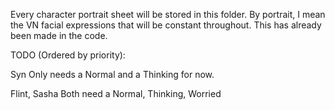 Every character portrait sheet will be stored in this folder. By portrait, I mean the VN facial expressions that will be constant throughout. This has already been made in the code.

TODO (Ordered by priority):

Syn
Only needs a Normal and a Thinking for now.

Flint, Sasha
Both need a Normal, Thinking, Worried